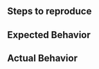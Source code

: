 <!--
Thank you for contributing!

Need help?
=====================
Before you ask me to help you please see:
- Do the tutorial: https://github.com/reactjs/react-router-tutorial
- Read the docs: https://github.com/reactjs/react-router/tree/latest/docs
- Explore examples: https://github.com/reactjs/react-router/tree/latest/examples
- Look for/ask questions on stack overflow: https://stackoverflow.com/questions/ask?tags=react-router
- Ask in chat: https://discord.gg/0ZcbPKXt5bYaNQ46

If you still having problems please include the changes to the playground boilerplate in your PR, 
create minimal example to reproduce the problem you are facing. And follow the "I NEED HELP TEMPLATE" below.



Want to help me with the rewrite of the React Router docs?
======================
Remove the template from below and send the PR with the suggested additions to the docs.



Found a mistake in the docs?
=======================
Remove the template from below and send the PR with the fix.


Not sure how to contribute?
=======================
Please see the `CONTRIBUTING.md` in the main repo directory.

-->

<!-- I NEED HELP TEMPLATE -->

## Steps to reproduce

## Expected Behavior

## Actual Behavior
